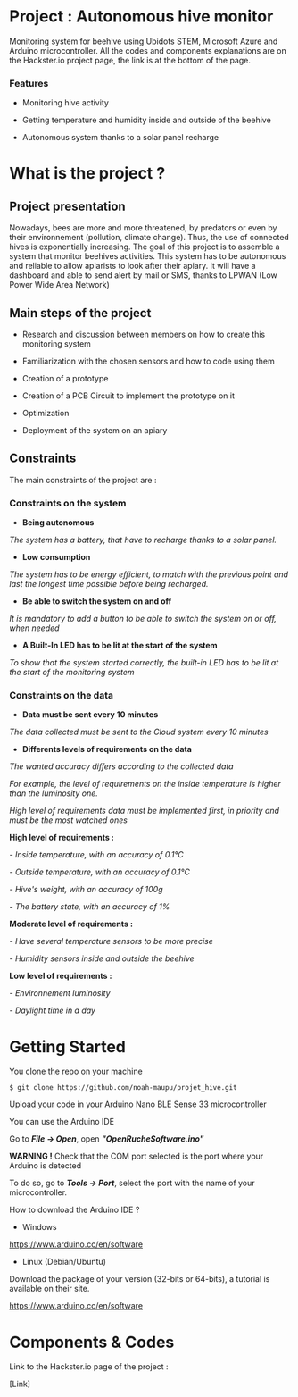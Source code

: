 # Project : Autonomous hive monitor
Monitoring system for beehive using Ubidots STEM, Microsoft Azure and Arduino microcontroller.
All the codes and components explanations are on the Hackster.io project page, the link is at the bottom of the page.

### Features
- Monitoring hive activity

- Getting temperature and humidity inside and outside of the beehive

- Autonomous system thanks to a solar panel recharge



# What is the project ?
## Project presentation
Nowadays, bees are more and more threatened, by predators or even by their environnement (pollution, climate change).
Thus, the use of connected hives is exponentially increasing.
The goal of this project is to assemble a system that monitor beehives activities.
This system has to be autonomous and reliable to allow apiarists to look after their apiary.
It will have a dashboard and able to send alert by mail or SMS, thanks to LPWAN (Low Power Wide Area Network)

## Main steps of the project

- Research and discussion between members on how to create this monitoring system

- Familiarization with the chosen sensors and how to code using them

- Creation of a prototype

- Creation of a PCB Circuit to implement the prototype on it

- Optimization 

- Deployment of the system on an apiary


## Constraints
The main constraints of the project are :
### Constraints on the system

- **Being autonomous**

*The system has a battery, that have to recharge thanks to a solar panel.*

- **Low consumption**

*The system has to be energy efficient, to match with the previous point and last the longest time possible before being recharged.*

- **Be able to switch the system on and off**

*It is mandatory to add a button to be able to switch the system on or off, when needed*

- **A Built-In LED has to be lit at the start of the system**

*To show that the system started correctly, the built-in LED has to be lit at the start of the monitoring system*

### Constraints on the data

- **Data must be sent every 10 minutes**

*The data collected must be sent to the Cloud system every 10 minutes*

- **Differents levels of requirements on the data**

*The wanted accuracy differs according to the collected data*

*For example, the level of requirements on the inside temperature is higher than the luminosity one.*

*High level of requirements data must be implemented first, in priority and must be the most watched ones*

**High level of requirements :**

*- Inside temperature, with an accuracy of 0.1°C*

*- Outside temperature, with an accuracy of 0.1°C*

*- Hive's weight, with an accuracy of 100g*

*- The battery state, with an accuracy of 1%*


**Moderate level of requirements :**

*- Have several temperature sensors to be more precise*

*- Humidity sensors inside and outside the beehive*


**Low level of requirements :**

*- Environnement luminosity*

*- Daylight time in a day*


# Getting Started

You clone the repo on your machine

`$ git clone https://github.com/noah-maupu/projet_hive.git`

Upload your code in your Arduino Nano BLE Sense 33 microcontroller

You can use the Arduino IDE

Go to ***File -> Open***, open ***"OpenRucheSoftware.ino"***

**WARNING !** Check that the COM port selected is the port where your Arduino is detected

To do so, go to ***Tools -> Port***, select the port with the name of your microcontroller.


How to download the Arduino IDE ?
- Windows

https://www.arduino.cc/en/software

- Linux (Debian/Ubuntu)

Download the package of your version (32-bits or 64-bits), a tutorial is available on their site.

https://www.arduino.cc/en/software



# Components & Codes
Link to the Hackster.io page of the project :

[Link]



